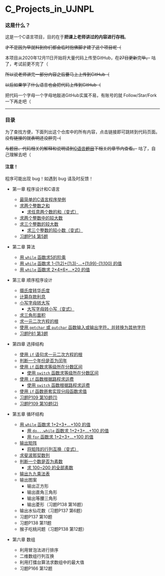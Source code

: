 # C_Projects_in_UJNPL
### 这是什么？
这是一个C语言项目，目的在于**把课上老师讲过的内容进行存档**。 

~~才不是因为早就料到你们都会临时抱佛脚才建了这个项目呢（~~

本项目从2020年12月11日开始将大量代码上传至GitHub，~~在27日更新完毕。~~ 咕了，考试前更不完了（

~~所以说老师讲完一部分内容之后要马上上传到GitHub（~~

~~以后如果学了什么语言也会把代码上传到GitHub（~~

把代码一个字母一个字母地敲进GitHub实属不易，有账号的就 Follow/Star/Fork 一下再走吧（

***
### 目录
为了查找方便，下面列出这个仓库中的所有内容，点击链接即可跳转到代码页面。~~没有链接的就表明还没肝完（~~

~~与题目、代码相关的解释和说明请到[C语言题目](https://github.com/HanamiYuushimo/C_Projects_in_College/tree/main/C%E8%AF%AD%E8%A8%80%E9%A2%98%E7%9B%AE)下相关的章节内查看。~~ 咕了，自己理解去吧（

#### 注意！

程序可能出现 bug！如遇到 bug 请及时反馈！

- 第一章 程序设计和C语言
  - [最简单的C语言程序举例](https://github.com/HanamiYuushimo/C_Projects_in_UJNPL/blob/main/C%E8%AF%AD%E8%A8%80%E9%A2%98%E7%9B%AE/%E7%AC%AC%E4%B8%80%E7%AB%A0/1%20%E6%9C%80%E7%AE%80%E5%8D%95%E7%9A%84C%E8%AF%AD%E8%A8%80%E7%A8%8B%E5%BA%8F%E4%B8%BE%E4%BE%8B.c)
  - [求两个整数之和](https://github.com/HanamiYuushimo/C_Projects_in_UJNPL/blob/main/C%E8%AF%AD%E8%A8%80%E9%A2%98%E7%9B%AE/%E7%AC%AC%E4%B8%80%E7%AB%A0/2%20%E6%B1%82%E4%B8%A4%E4%B8%AA%E6%95%B4%E6%95%B0%E4%B9%8B%E5%92%8C.c)
    - [求任意两个数的和（变式）](https://github.com/HanamiYuushimo/C_Projects_in_UJNPL/blob/main/C%E8%AF%AD%E8%A8%80%E9%A2%98%E7%9B%AE/%E7%AC%AC%E4%B8%80%E7%AB%A0/2.1%20%E6%B1%82%E4%BB%BB%E6%84%8F%E4%B8%A4%E4%B8%AA%E6%95%B0%E7%9A%84%E5%92%8C%EF%BC%88%E5%8F%98%E5%BC%8F%EF%BC%89.c)
  - [求两个整数中的较大数](https://github.com/HanamiYuushimo/C_Projects_in_UJNPL/blob/main/C%E8%AF%AD%E8%A8%80%E9%A2%98%E7%9B%AE/%E7%AC%AC%E4%B8%80%E7%AB%A0/3%20%E6%B1%82%E4%B8%A4%E4%B8%AA%E6%95%B4%E6%95%B0%E4%B8%AD%E7%9A%84%E8%BE%83%E5%A4%A7%E6%95%B0.c)
  - [求三个整数的较大数](https://github.com/HanamiYuushimo/C_Projects_in_UJNPL/blob/main/C%E8%AF%AD%E8%A8%80%E9%A2%98%E7%9B%AE/%E7%AC%AC%E4%B8%80%E7%AB%A0/3%20%E6%B1%82%E4%B8%A4%E4%B8%AA%E6%95%B4%E6%95%B0%E4%B8%AD%E7%9A%84%E8%BE%83%E5%A4%A7%E6%95%B0.c)
    - [求三个整数的较小数（变式）](https://github.com/HanamiYuushimo/C_Projects_in_UJNPL/blob/main/C%E8%AF%AD%E8%A8%80%E9%A2%98%E7%9B%AE/%E7%AC%AC%E4%B8%80%E7%AB%A0/4.1%20%E6%B1%82%E4%B8%89%E4%B8%AA%E6%95%B4%E6%95%B0%E7%9A%84%E8%BE%83%E5%B0%8F%E6%95%B0%EF%BC%88%E5%8F%98%E5%BC%8F%EF%BC%89.c)
  - [习题P14 第5题](https://github.com/HanamiYuushimo/C_Projects_in_UJNPL/blob/main/C%E8%AF%AD%E8%A8%80%E9%A2%98%E7%9B%AE/%E7%AC%AC%E4%B8%80%E7%AB%A0/%E4%B9%A0%E9%A2%98P14%20%E7%AC%AC5%E9%A2%98)
  
- 第二章 算法
  - [用 `while` 函数求5的阶乘](https://github.com/HanamiYuushimo/C_Projects_in_UJNPL/blob/main/C%E8%AF%AD%E8%A8%80%E9%A2%98%E7%9B%AE/%E7%AC%AC%E4%BA%8C%E7%AB%A0/1%20%E7%94%A8while%E5%87%BD%E6%95%B0%E6%B1%825%E7%9A%84%E9%98%B6%E4%B9%98.c)
  - [用 `while` 函数求 1-(1\2)+(1\3)-...+(1\99)-(1\100) 的值](https://github.com/HanamiYuushimo/C_Projects_in_UJNPL/blob/main/C%E8%AF%AD%E8%A8%80%E9%A2%98%E7%9B%AE/%E7%AC%AC%E4%BA%8C%E7%AB%A0/2%20%E7%94%A8while%E5%87%BD%E6%95%B0%E6%B1%821-(1%5C2)%2B(1%5C3)-...%2B(1%5C99)-(1%5C100)%E7%9A%84%E5%80%BC.c)
  - [用 `while` 函数求 2×4×6×…×20 的值](https://github.com/HanamiYuushimo/C_Projects_in_UJNPL/blob/main/C%E8%AF%AD%E8%A8%80%E9%A2%98%E7%9B%AE/%E7%AC%AC%E4%BA%8C%E7%AB%A0/3%20%E7%94%A8while%E5%87%BD%E6%95%B0%E6%B1%822*4*6*%E2%80%A6*20%E7%9A%84%E5%80%BC.c)

- 第三章 顺序程序设计
  - [摄氏度转华氏度](https://github.com/HanamiYuushimo/C_Projects_in_UJNPL/blob/main/C%E8%AF%AD%E8%A8%80%E9%A2%98%E7%9B%AE/%E7%AC%AC%E4%B8%89%E7%AB%A0/1%20%E6%91%84%E6%B0%8F%E5%BA%A6%E8%BD%AC%E5%8D%8E%E6%B0%8F%E5%BA%A6.c)
  - [计算存款利息](https://github.com/HanamiYuushimo/C_Projects_in_UJNPL/blob/main/C%E8%AF%AD%E8%A8%80%E9%A2%98%E7%9B%AE/%E7%AC%AC%E4%B8%89%E7%AB%A0/2%20%E8%AE%A1%E7%AE%97%E5%AD%98%E6%AC%BE%E5%88%A9%E6%81%AF.c)
  - [小写字母转大写](https://github.com/HanamiYuushimo/C_Projects_in_UJNPL/blob/main/C%E8%AF%AD%E8%A8%80%E9%A2%98%E7%9B%AE/%E7%AC%AC%E4%B8%89%E7%AB%A0/3%20%E5%B0%8F%E5%86%99%E5%AD%97%E6%AF%8D%E8%BD%AC%E5%A4%A7%E5%86%99.c)
    - [大写字母转小写（变式）](https://github.com/HanamiYuushimo/C_Projects_in_UJNPL/blob/main/C%E8%AF%AD%E8%A8%80%E9%A2%98%E7%9B%AE/%E7%AC%AC%E4%B8%89%E7%AB%A0/3.1%20%E5%A4%A7%E5%86%99%E5%AD%97%E6%AF%8D%E8%BD%AC%E5%B0%8F%E5%86%99%EF%BC%88%E5%8F%98%E5%BC%8F%EF%BC%89.c)
  - [求三角形面积](https://github.com/HanamiYuushimo/C_Projects_in_UJNPL/blob/main/C%E8%AF%AD%E8%A8%80%E9%A2%98%E7%9B%AE/%E7%AC%AC%E4%B8%89%E7%AB%A0/4%20%E6%B1%82%E4%B8%89%E8%A7%92%E5%BD%A2%E9%9D%A2%E7%A7%AF.c)
  - [求一元二次方程的根](https://github.com/HanamiYuushimo/C_Projects_in_UJNPL/blob/main/C%E8%AF%AD%E8%A8%80%E9%A2%98%E7%9B%AE/%E7%AC%AC%E4%B8%89%E7%AB%A0/5%20%E6%B1%82%E4%B8%80%E5%85%83%E4%BA%8C%E6%AC%A1%E6%96%B9%E7%A8%8B%E7%9A%84%E6%A0%B9.c)
  - [使用 `getchar` 或 `putchar` 函数输入或输出字符，并转换为其他字符](https://github.com/HanamiYuushimo/C_Projects_in_UJNPL/blob/main/C%E8%AF%AD%E8%A8%80%E9%A2%98%E7%9B%AE/%E7%AC%AC%E4%B8%89%E7%AB%A0/6%20%E4%BD%BF%E7%94%A8getchar%E6%88%96putchar%E5%87%BD%E6%95%B0%E8%BE%93%E5%85%A5%E6%88%96%E8%BE%93%E5%87%BA%E5%AD%97%E7%AC%A6%EF%BC%8C%E5%B9%B6%E8%BD%AC%E6%8D%A2%E4%B8%BA%E5%85%B6%E4%BB%96%E5%AD%97%E7%AC%A6.c)
  - [习题P81 第3题](https://github.com/HanamiYuushimo/C_Projects_in_UJNPL/blob/main/C%E8%AF%AD%E8%A8%80%E9%A2%98%E7%9B%AE/%E7%AC%AC%E4%B8%89%E7%AB%A0/%E4%B9%A0%E9%A2%98P81%20%E7%AC%AC3%E9%A2%98.c)

- 第四章 选择结构
  - [使用 `if` 语句求一元二次方程的根](https://github.com/HanamiYuushimo/C_Projects_in_UJNPL/blob/main/C%E8%AF%AD%E8%A8%80%E9%A2%98%E7%9B%AE/%E7%AC%AC%E5%9B%9B%E7%AB%A0/1%20%E4%BD%BF%E7%94%A8if%E8%AF%AD%E5%8F%A5%E6%B1%82%E4%B8%80%E5%85%83%E4%BA%8C%E6%AC%A1%E6%96%B9%E7%A8%8B%E7%9A%84%E6%A0%B9.c)
  - [判断一个年份是否为闰年](https://github.com/HanamiYuushimo/C_Projects_in_UJNPL/blob/main/C%E8%AF%AD%E8%A8%80%E9%A2%98%E7%9B%AE/%E7%AC%AC%E5%9B%9B%E7%AB%A0/2%20%E5%88%A4%E6%96%AD%E4%B8%80%E4%B8%AA%E5%B9%B4%E4%BB%BD%E6%98%AF%E5%90%A6%E4%B8%BA%E9%97%B0%E5%B9%B4.c)
  - [使用 `if` 函数求等级所在分数区间](https://github.com/HanamiYuushimo/C_Projects_in_UJNPL/blob/main/C%E8%AF%AD%E8%A8%80%E9%A2%98%E7%9B%AE/%E7%AC%AC%E5%9B%9B%E7%AB%A0/3%20%E4%BD%BF%E7%94%A8if%E5%87%BD%E6%95%B0%E6%B1%82%E7%AD%89%E7%BA%A7%E6%89%80%E5%9C%A8%E5%88%86%E6%95%B0%E5%8C%BA%E9%97%B4.c)
    - [使用 `switch` 函数求等级所在分数区间](https://github.com/HanamiYuushimo/C_Projects_in_UJNPL/blob/main/C%E8%AF%AD%E8%A8%80%E9%A2%98%E7%9B%AE/%E7%AC%AC%E5%9B%9B%E7%AB%A0/3.1%20%E4%BD%BF%E7%94%A8switch%E5%87%BD%E6%95%B0%E6%B1%82%E7%AD%89%E7%BA%A7%E6%89%80%E5%9C%A8%E5%88%86%E6%95%B0%E5%8C%BA%E9%97%B4.c)
  - [使用 `if` 函数根据路程求运费](https://github.com/HanamiYuushimo/C_Projects_in_UJNPL/blob/main/C%E8%AF%AD%E8%A8%80%E9%A2%98%E7%9B%AE/%E7%AC%AC%E5%9B%9B%E7%AB%A0/4%20%E4%BD%BF%E7%94%A8if%E5%87%BD%E6%95%B0%E6%A0%B9%E6%8D%AE%E8%B7%AF%E7%A8%8B%E6%B1%82%E8%BF%90%E8%B4%B9.c)
    - [使用 `switch` 函数根据路程求运费](https://github.com/HanamiYuushimo/C_Projects_in_UJNPL/blob/main/C%E8%AF%AD%E8%A8%80%E9%A2%98%E7%9B%AE/%E7%AC%AC%E5%9B%9B%E7%AB%A0/4.1%20%E4%BD%BF%E7%94%A8%20switch%20%E5%87%BD%E6%95%B0%E6%A0%B9%E6%8D%AE%E8%B7%AF%E7%A8%8B%E6%B1%82%E8%BF%90%E8%B4%B9.c)
  - [使用 `if` 函数嵌套实现分段函数求值](https://github.com/HanamiYuushimo/C_Projects_in_UJNPL/blob/main/C%E8%AF%AD%E8%A8%80%E9%A2%98%E7%9B%AE/%E7%AC%AC%E5%9B%9B%E7%AB%A0/5%20%E4%BD%BF%E7%94%A8%20if%20%E5%87%BD%E6%95%B0%E5%B5%8C%E5%A5%97%E5%AE%9E%E7%8E%B0%E5%88%86%E6%AE%B5%E5%87%BD%E6%95%B0%E6%B1%82%E5%80%BC.c)
  - [习题P109 第10题(1)](https://github.com/HanamiYuushimo/C_Projects_in_UJNPL/blob/main/C%E8%AF%AD%E8%A8%80%E9%A2%98%E7%9B%AE/%E7%AC%AC%E5%9B%9B%E7%AB%A0/%E4%B9%A0%E9%A2%98P109%20%E7%AC%AC10%E9%A2%98(1).c)
  - [习题P109 第10题(2)](https://github.com/HanamiYuushimo/C_Projects_in_UJNPL/blob/main/C%E8%AF%AD%E8%A8%80%E9%A2%98%E7%9B%AE/%E7%AC%AC%E5%9B%9B%E7%AB%A0/%E4%B9%A0%E9%A2%98P109%20%E7%AC%AC10%E9%A2%98(2).c)
  
- 第五章 循环结构
  - [用 `while` 函数求 1+2+3+...+100 的值](https://github.com/HanamiYuushimo/C_Projects_in_UJNPL/blob/main/C%E8%AF%AD%E8%A8%80%E9%A2%98%E7%9B%AE/%E7%AC%AC%E4%BA%94%E7%AB%A0/1%20%E7%94%A8%20while%20%E5%87%BD%E6%95%B0%E6%B1%82%201%2B2%2B3%2B...%2B100%20%E7%9A%84%E5%80%BC.c)
    - [用 `do...while` 函数求 1+2+3+...+100 的值](https://github.com/HanamiYuushimo/C_Projects_in_UJNPL/blob/main/C%E8%AF%AD%E8%A8%80%E9%A2%98%E7%9B%AE/%E7%AC%AC%E4%BA%94%E7%AB%A0/1.1%20%E7%94%A8%20do...while%20%E5%87%BD%E6%95%B0%E6%B1%82%201%2B2%2B3%2B...%2B100%20%E7%9A%84%E5%80%BC.c)
    - [用 `for` 函数求 1+2+3+...+100 的值](https://github.com/HanamiYuushimo/C_Projects_in_UJNPL/blob/main/C%E8%AF%AD%E8%A8%80%E9%A2%98%E7%9B%AE/%E7%AC%AC%E4%BA%94%E7%AB%A0/1.2%20%E7%94%A8%20for%20%E5%87%BD%E6%95%B0%E6%B1%82%201%2B2%2B3%2B...%2B100%20%E7%9A%84%E5%80%BC.c)
  - [输出矩阵](https://github.com/HanamiYuushimo/C_Projects_in_UJNPL/blob/main/C%E8%AF%AD%E8%A8%80%E9%A2%98%E7%9B%AE/%E7%AC%AC%E4%BA%94%E7%AB%A0/2%20%E8%BE%93%E5%87%BA%E7%9F%A9%E9%98%B5.c)
    - [将矩阵的行列互换（变式）](https://github.com/HanamiYuushimo/C_Projects_in_UJNPL/blob/main/C%E8%AF%AD%E8%A8%80%E9%A2%98%E7%9B%AE/%E7%AC%AC%E4%BA%94%E7%AB%A0/2.1%20%E5%B0%86%E7%9F%A9%E9%98%B5%E7%9A%84%E8%A1%8C%E5%88%97%E4%BA%92%E6%8D%A2%EF%BC%88%E5%8F%98%E5%BC%8F%EF%BC%89.c)
  - [求斐波那契数列](https://github.com/HanamiYuushimo/C_Projects_in_UJNPL/blob/main/C%E8%AF%AD%E8%A8%80%E9%A2%98%E7%9B%AE/%E7%AC%AC%E4%BA%94%E7%AB%A0/3%20%E6%B1%82%E6%96%90%E6%B3%A2%E9%82%A3%E5%A5%91%E6%95%B0%E5%88%97.c)
  - [判断一个数是否为素数](https://github.com/HanamiYuushimo/C_Projects_in_UJNPL/blob/main/C%E8%AF%AD%E8%A8%80%E9%A2%98%E7%9B%AE/%E7%AC%AC%E4%BA%94%E7%AB%A0/4%20%E5%88%A4%E6%96%AD%E4%B8%80%E4%B8%AA%E6%95%B0%E6%98%AF%E5%90%A6%E4%B8%BA%E7%B4%A0%E6%95%B0.c)
    - [求 100~200 的全部素数](https://github.com/HanamiYuushimo/C_Projects_in_UJNPL/blob/main/C%E8%AF%AD%E8%A8%80%E9%A2%98%E7%9B%AE/%E7%AC%AC%E4%BA%94%E7%AB%A0/4.1%20%E6%B1%82%20100~200%20%E7%9A%84%E5%85%A8%E9%83%A8%E7%B4%A0%E6%95%B0.c)
  - [输出九九乘法表](https://github.com/HanamiYuushimo/C_Projects_in_UJNPL/blob/main/C%E8%AF%AD%E8%A8%80%E9%A2%98%E7%9B%AE/%E7%AC%AC%E4%BA%94%E7%AB%A0/5%20%E8%BE%93%E5%87%BA%E4%B9%9D%E4%B9%9D%E4%B9%98%E6%B3%95%E8%A1%A8.c)
  - 输出图案
    - 输出正方形
    - 输出直角三角形
    - 输出等腰三角形
    - 输出菱形（习题P138 第16题）
  - 输出水仙花数（习题P137 第6题）
  - 习题P137 第10题
  - 习题P138 第11题
  - 猴子吃桃问题（习题P138 第12题）
  
- 第六章 数组
  - 利用冒泡法进行排序
  - 二维数组行列互换
  - 利用打擂台算法求数组中的最大值
  - 习题P166 第12题
